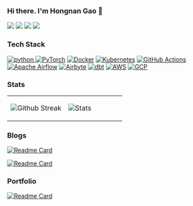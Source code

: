 <!-- Please don't remove this: Grab your social icons from https://github.com/carlsednaoui/gitsocial -->

### Hi there. I'm Hongnan Gao 👋

<!--
**gao-hongnan/gao-hongnan** is a ✨ _special_ ✨ repository because its `README.md` (this file) appears on your GitHub profile.
-->

[![](https://img.shields.io/badge/Email-ea4335?style=flat&logo=gmail&logoColor=ffffff)](mailto:hongnangao@gmail.com)
[![](https://img.shields.io/badge/LinkedIn-0a66C2?style=flat&logo=linkedin)](https://www.linkedin.com/in/gao-hongnan)
[![](https://img.shields.io/badge/Kaggle-003e54?style=flat&logo=kaggle)](https://www.kaggle.com/reighns)
[![](https://img.shields.io/badge/Blogger-FF5722?style=flat&logo=blogger&logoColor=white)](https://gao-hongnan.github.io/gaohn-dsa/)

### Tech Stack

<a href="https://www.python.org" target="_blank"> <img src="https://img.shields.io/badge/Python-14354C?style=for-the-badge&logo=python&logoColor=white" alt="python" /> </a>
<a href="https://pytorch.org/" target="_blank"> <img alt="PyTorch" src="https://img.shields.io/badge/PyTorch-%23EE4C2C.svg?style=for-the-badge&logo=PyTorch&logoColor=white" /></a>
<a href="https://www.docker.com/" target="_blank"> <img alt="Docker" src="https://img.shields.io/badge/docker-%230db7ed.svg?style=for-the-badge&logo=docker&logoColor=white"/></a>
<a href="https://kubernetes.io/" target="_blank"> <img alt="Kubernetes" src="https://img.shields.io/badge/kubernetes-%23326ce5.svg?style=for-the-badge&logo=kubernetes&logoColor=white"/></a>
<a href="https://github.com/features/actions" target="_blank"> <img alt="GitHub Actions" src="https://img.shields.io/badge/GitHub%20Actions-2088FF?style=for-the-badge&logo=github-actions&logoColor=white"/></a>
<a href="https://airflow.apache.org/" target="_blank"> <img alt="Apache Airflow" src="https://img.shields.io/badge/Apache%20Airflow-%23017CEE.svg?style=for-the-badge&logo=apache-airflow&logoColor=white"/></a>
<a href="https://airbyte.io/" target="_blank"> <img alt="Airbyte" src="https://img.shields.io/badge/Airbyte-%230099CD.svg?style=for-the-badge&logo=Airbyte&logoColor=white"/></a>
<a href="https://www.getdbt.com/" target="_blank"> <img alt="dbt" src="https://img.shields.io/badge/dbt-%23F01F7A.svg?style=for-the-badge&logo=dbt&logoColor=white"/></a>
<a href="https://aws.amazon.com/" target="_blank"> <img alt="AWS" src="https://img.shields.io/badge/Amazon%20AWS-%23FF9900.svg?style=for-the-badge&logo=amazon-aws&logoColor=white"/></a>
<a href="https://cloud.google.com/" target="_blank"> <img alt="GCP" src="https://img.shields.io/badge/Google%20Cloud-%234285F4.svg?style=for-the-badge&logo=google-cloud&logoColor=white"/></a>

### Stats

<table width="100%">
<tr>
<td width="50%">

![Github Streak](https://github-readme-streak-stats.herokuapp.com/?user=gao-hongnan&theme=onedark)

</td>
<td width="50%">

![Stats](https://github-readme-stats.vercel.app/api?username=gao-hongnan&show_icons=true&theme=onedark)

</td>
</tr>
</table>


### Blogs

[![Readme Card](https://github-readme-stats.vercel.app/api/pin/?username=gao-hongnan&repo=gaohn-dsa&theme=radical)](https://gao-hongnan.github.io/gaohn-dsa/)

[![Readme Card](https://github-readme-stats.vercel.app/api/pin/?username=gao-hongnan&repo=gaohn-galaxy&theme=radical)](https://gao-hongnan.github.io/gaohn-galaxy/)

### Portfolio

[![Readme Card](https://github-readme-stats.vercel.app/api/pin/?username=gao-hongnan&repo=TheBareOps&theme=radical)](https://github.com/gao-hongnan/TheBareOps)



